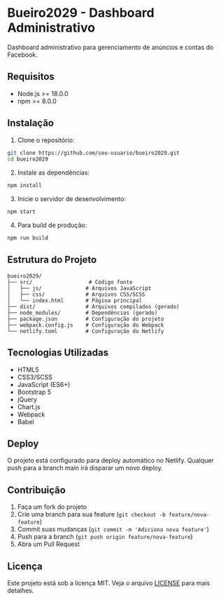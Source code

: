 # Bueiro2029 - Dashboard Administrativo

Dashboard administrativo para gerenciamento de anúncios e contas do Facebook.

## Requisitos

- Node.js >= 18.0.0
- npm >= 8.0.0

## Instalação

1. Clone o repositório:
```bash
git clone https://github.com/seu-usuario/bueiro2029.git
cd bueiro2029
```

2. Instale as dependências:
```bash
npm install
```

3. Inicie o servidor de desenvolvimento:
```bash
npm start
```

4. Para build de produção:
```bash
npm run build
```

## Estrutura do Projeto

```
bueiro2029/
├── src/                  # Código fonte
│   ├── js/              # Arquivos JavaScript
│   ├── css/             # Arquivos CSS/SCSS
│   └── index.html       # Página principal
├── dist/                # Arquivos compilados (gerado)
├── node_modules/        # Dependências (gerado)
├── package.json         # Configuração do projeto
├── webpack.config.js    # Configuração do Webpack
└── netlify.toml         # Configuração do Netlify
```

## Tecnologias Utilizadas

- HTML5
- CSS3/SCSS
- JavaScript (ES6+)
- Bootstrap 5
- jQuery
- Chart.js
- Webpack
- Babel

## Deploy

O projeto está configurado para deploy automático no Netlify. Qualquer push para a branch main irá disparar um novo deploy.

## Contribuição

1. Faça um fork do projeto
2. Crie uma branch para sua feature (`git checkout -b feature/nova-feature`)
3. Commit suas mudanças (`git commit -m 'Adiciona nova feature'`)
4. Push para a branch (`git push origin feature/nova-feature`)
5. Abra um Pull Request

## Licença

Este projeto está sob a licença MIT. Veja o arquivo [LICENSE](LICENSE) para mais detalhes. 